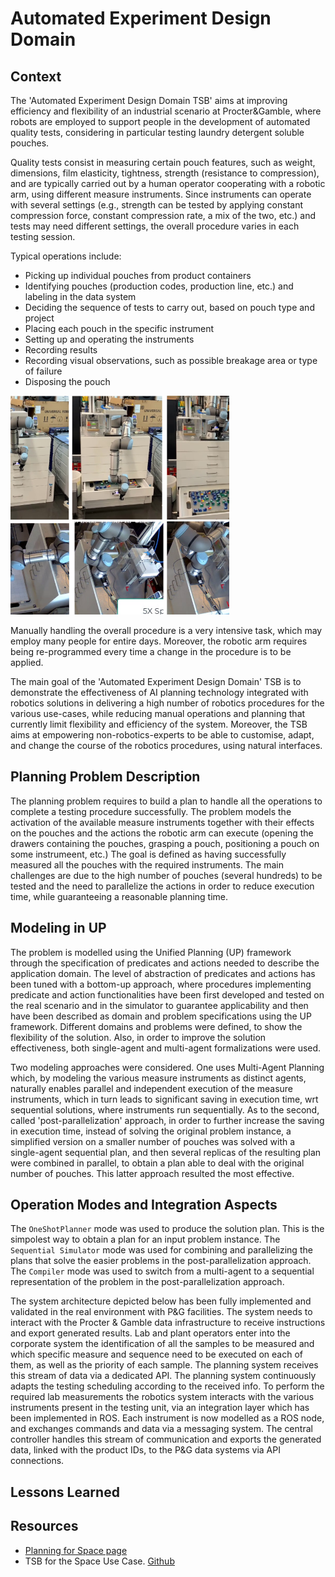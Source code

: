 # Automated Experiment Design Domain

## Context

The 'Automated Experiment Design Domain TSB' aims at improving efficiency and flexibility of an industrial scenario at Procter&Gamble, where robots are employed to support people in the development of automated quality tests, considering in particular testing laundry detergent soluble pouches. 

Quality tests consist in measuring certain pouch features, such as weight, dimensions, film elasticity, tightness, strength (resistance to compression), and are typically carried out by a human operator cooperating with a robotic arm, using different measure instruments. Since instruments can operate with several settings (e.g., strength can be tested by applying constant compression force, constant compression rate, a mix of the two, etc.) and tests may need different settings, the overall procedure varies in each testing session.

Typical operations include:
- Picking up individual pouches from product containers
- Identifying pouches (production codes, production line, etc.) and labeling in the data system
- Deciding the sequence of tests to carry out, based on pouch type and project
- Placing each pouch in the specific instrument
- Setting up and operating the instruments
- Recording results
- Recording visual observations, such as possible breakage area or type of failure
- Disposing the pouch

<img src='img/automated-experiments.png' width='350'>
<!--![Automated Experiments](img/automated-experiments.png | width="100")-->

Manually handling the overall procedure is a very intensive task, which may employ many people for entire days. Moreover, the robotic arm requires being re-programmed every time a change in the procedure is to be applied. 

The main goal of the 'Automated Experiment Design Domain' TSB is to demonstrate the effectiveness of AI planning technology integrated with robotics solutions in delivering a high number of robotics procedures for the various use-cases, while reducing manual operations and planning that currently limit flexibility and efficiency of the system. Moreover, the TSB aims at empowering non-robotics-experts to be able to customise, adapt, and change the course of the robotics procedures, using natural interfaces.

## Planning Problem Description

The planning problem requires to build a plan to handle all the operations to complete a testing procedure successfully. The problem models the activation of the available measure instruments together with their effects on the pouches and the actions the robotic arm can execute (opening the drawers containing the pouches, grasping a pouch, positioning a pouch on some instrumeent, etc.) The goal is defined as having successfully measured all the pouches with the required instruments. The main challenges are due to the high number of pouches (several hundreds) to be tested and the need to parallelize the actions in order to reduce execution time, while guaranteeing a reasonable planning time.

## Modeling in UP

The problem is modelled using the Unified Planning (UP) framework through the specification of predicates and actions needed to describe the application domain. The level of abstraction of predicates and actions has been tuned with a bottom-up approach, where procedures implementing predicate and action functionalities have been first developed and tested on the real scenario and in the simulator to guarantee applicability and then have been described as domain and problem specifications using the UP framework. Different domains and problems were defined, to show the flexibility of the solution. Also, in order to improve the solution effectiveness, both single-agent and multi-agent formalizations were used.

Two modeling approaches were considered. One uses Multi-Agent Planning which, by modeling the various measure instruments as distinct agents, 
naturally enables parallel and independent execution of the measure instruments, which in turn leads to significant saving in execution time, wrt sequential solutions, where instruments run sequentially.  As to the second, called 'post-parallelization' approach, in order to further increase the saving in execution time, instead of solving the original problem instance, a simplified version on a smaller number of pouches was solved with a single-agent sequential plan, and then several replicas of the resulting plan were combined in parallel, to obtain a plan able to deal with the original number of pouches. This latter approach resulted the most effective.

## Operation Modes and Integration Aspects

The `OneShotPlanner` mode was used to produce the solution plan. This is the simpolest way to obtain a plan for an input problem instance. The `Sequential Simulator` mode was used for combining and parallelizing the plans that solve the easier problems in the post-parallelization approach. The `Compiler` mode was used to switch from a multi-agent to a sequential representation of the problem in the post-parallelization approach.

The system architecture depicted below has been fully implemented and validated in the real environment with P&G facilities.
The system needs to interact with the Procter & Gamble data infrastructure to receive instructions and export generated results. Lab and plant operators enter into the corporate system the identification of all the samples to be measured and which specific measure and sequence need to be executed on each of them, as well as the priority of each sample. The planning system receives this stream of data via a dedicated API. The planning system continuously adapts the testing scheduling according to the received info. To perform the required lab measurements the robotics system interacts with the various instruments present in the testing unit, via an integration layer which has been implemented in ROS. Each instrument is now modelled as a ROS node, and exchanges commands and data via a messaging system. The central controller handles this stream of communication and exports the generated data, linked with the product IDs, to the P&G data systems via API connections. 


## Lessons Learned


## Resources

- [Planning for Space page](https://www.ai4europe.eu/business-and-industry/case-studies/planning-space)
- TSB for the Space Use Case. [Github](https://github.com/aiplan4eu/tsb-space)
